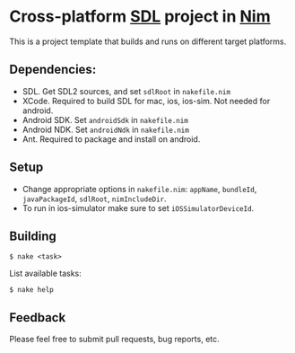 # Cross-platform [SDL](http://libsdl.org) project in [Nim](http://nim-lang.org)

This is a project template that builds and runs on different target platforms.

## Dependencies:
- SDL. Get SDL2 sources, and set ```sdlRoot``` in ```nakefile.nim```
- XCode. Required to build SDL for mac, ios, ios-sim. Not needed for android.
- Android SDK. Set ```androidSdk``` in ```nakefile.nim```
- Android NDK. Set ```androidNdk``` in ```nakefile.nim```
- Ant. Required to package and install on android.

## Setup
- Change appropriate options in ```nakefile.nim```: ```appName```, ```bundleId```, ```javaPackageId```, ```sdlRoot```, ```nimIncludeDir```.
- To run in ios-simulator make sure to set ```iOSSimulatorDeviceId```.

## Building
```
$ nake <task>
```

List available tasks:
```
$ nake help
```

## Feedback
Please feel free to submit pull requests, bug reports, etc.

